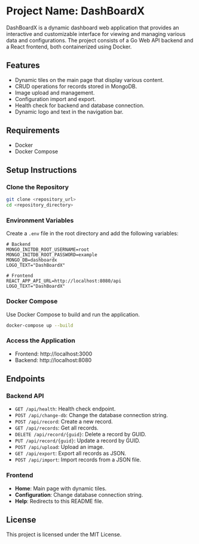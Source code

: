 # Project Name: DashBoardX

DashBoardX is a dynamic dashboard web application that provides an interactive and customizable interface for viewing and managing various data and configurations. The project consists of a Go Web API backend and a React frontend, both containerized using Docker.

## Features
- Dynamic tiles on the main page that display various content.
- CRUD operations for records stored in MongoDB.
- Image upload and management.
- Configuration import and export.
- Health check for backend and database connection.
- Dynamic logo and text in the navigation bar.

## Requirements
- Docker
- Docker Compose

## Setup Instructions

### Clone the Repository
```sh
git clone <repository_url>
cd <repository_directory>
```

### Environment Variables
Create a `.env` file in the root directory and add the following variables:
```
# Backend
MONGO_INITDB_ROOT_USERNAME=root
MONGO_INITDB_ROOT_PASSWORD=example
MONGO_DB=dashboardx
LOGO_TEXT="DashBoardX"

# Frontend
REACT_APP_API_URL=http://localhost:8080/api
LOGO_TEXT="DashBoardX"
```

### Docker Compose
Use Docker Compose to build and run the application.
```sh
docker-compose up --build
```

### Access the Application
- Frontend: http://localhost:3000
- Backend: http://localhost:8080

## Endpoints

### Backend API
- `GET /api/health`: Health check endpoint.
- `POST /api/change-db`: Change the database connection string.
- `POST /api/record`: Create a new record.
- `GET /api/records`: Get all records.
- `DELETE /api/record/{guid}`: Delete a record by GUID.
- `PUT /api/record/{guid}`: Update a record by GUID.
- `POST /api/upload`: Upload an image.
- `GET /api/export`: Export all records as JSON.
- `POST /api/import`: Import records from a JSON file.

### Frontend
- **Home**: Main page with dynamic tiles.
- **Configuration**: Change database connection string.
- **Help**: Redirects to this README file.

## License
This project is licensed under the MIT License.